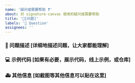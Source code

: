 ```yaml
---
name: '疑问或需要帮助 ❓'
about: 对 signature-canvas 使用的疑问或需要帮助
title: '🧐[问题]'
labels: '🧐 Question'
assignees: ''
---
```


### 🧐 问题描述 [详细地描述问题，让大家都能理解]

### 💻 示例代码 [如果有必要，展示代码，线上示例，或仓库]

### 🚑 其他信息 [如截图等其他信息可以贴在这里]
